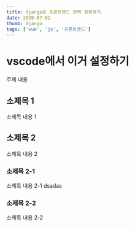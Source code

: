 ```yaml
---
title: django로 프론트엔드 완벽 정복하기
date: 2020-07-02
thumb: django
tags: ['vue', 'js', '프론트엔드']
---
```


# vscode에서 이거 설정하기

주제 내용

## 소제목 1

소제목 내용 1

## 소제목 2

소제목 내용 2

### 소제목 2-1

소제목 내용 2-1
dsadas

### 소제목 2-2

소제목 내용 2-2
